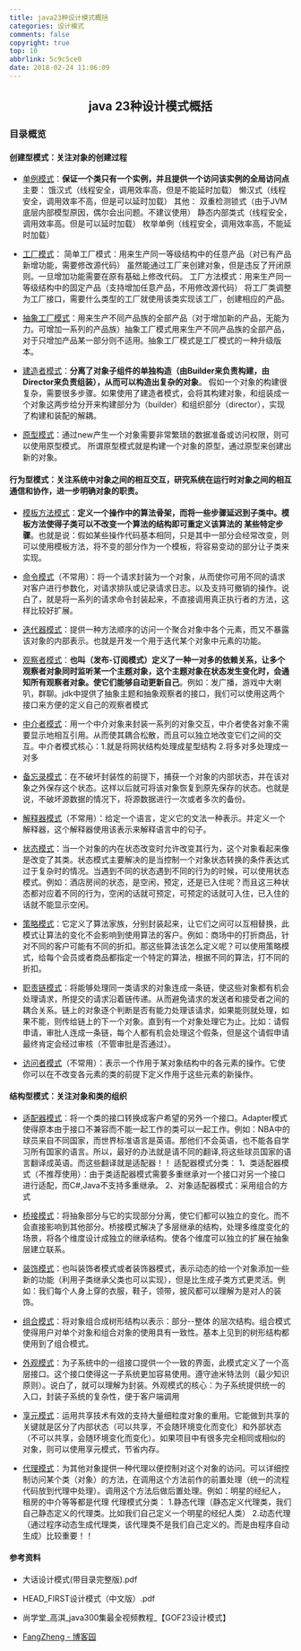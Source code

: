 ```yaml
---
title: java23种设计模式概括
categories: 设计模式
comments: false
copyright: true
top: 10
abbrlink: 5c9c5ce0
date: 2018-02-24 11:06:09
---
```


## <center>java 23种设计模式概括</ceter>

### 目录概览

#### 创建型模式：关注对象的创建过程

* [单例模式](http://www.cnblogs.com/meet/p/5116398.html)：**保证一个类只有一个实例，并且提供一个访问该实例的全局访问点**
主要：
饿汉式（线程安全，调用效率高，但是不能延时加载）
懒汉式（线程安全，调用效率不高，但是可以延时加载）
其他：
双重检测锁式（由于JVM底层内部模型原因，偶尔会出问题。不建议使用）
静态内部类式（线程安全，调用效率高。但是可以延时加载）
枚举单例（线程安全，调用效率高，不能延时加载）

* [工厂模式](http://www.cnblogs.com/meet/p/5116400.html)：
简单工厂模式：用来生产同一等级结构中的任意产品（对已有产品新增功能，需要修改源代码）
虽然能通过工厂来创建对象，但是违反了开闭原则。一旦增加功能需要在原有基础上修改代码。
工厂方法模式：用来生产同一等级结构中的固定产品（支持增加任意产品，不用修改源代码）
将工厂类调整为工厂接口，需要什么类型的工厂就使用该类实现该工厂，创建相应的产品。

* [抽象工厂模式](http://www.cnblogs.com/meet/p/5116400.html)：用来生产不同产品族的全部产品（对于增加新的产品，无能为力。可增加一系列的产品族）抽象工厂模式用来生产不同产品族的全部产品，对于只增加产品某一部分则不适用。抽象工厂模式是工厂模式的一种升级版本。

* [建造者​模式](http://www.cnblogs.com/meet/p/5116401.html)：**分离了对象子组件的单独构造（由Builder来负责构建，由Director来负责组装），从而可以构造出复杂的对象**。
假如一个对象的构建很复杂，需要很多步骤。如果使用了建造者模式，会将其构建对象，和组装成一个对象这两步给分开来构建部分为（builder）和组织部分（director），实现了构建和装配的解耦。
<!--more-->

* [原型模式](http://www.cnblogs.com/meet/p/5116404.html)：通过new产生一个对象需要非常繁琐的数据准备或访问权限，则可以使用原型模式。
所谓原型模式就是构建一个对象的原型，通过原型来创建出新的对象。

#### 行为型模式：关注系统中对象之间的相互交互，研究系统在运行时对象之间的相互通信和协作，进一步明确对象的职责。

* [模板方法模式](http://www.cnblogs.com/meet/p/5116417.html)：**定义一个操作中的算法骨架，而将一些步骤延迟到子类中。模板方法使得子类可以不改变一个算法的结构即可重定义该算法的
某些特定步骤**。也就是说：假如某些操作代码基本相同，只是其中一部分会经常改变，则可以使用模板方法，将不变的部分作为一个模板，将容易变动的部分让子类来实现。

* [命令模式](http://www.cnblogs.com/meet/p/5116430.html)（不常用）：将一个请求封装为一个对象，从而使你可用不同的请求对客户进行参数化，对请求排队或记录请求日志。以及支持可撤销的操作。说白了，就是将一系列的请求命令封装起来，不直接调用真正执行者的方法，这样比较好扩展。

* [迭代器模式](http://www.cnblogs.com/meet/p/5116437.html)：提供一种方法顺序的访问一个聚合对象中各个元素，而又不暴露该对象的内部表示。也就是开发一个用于迭代某个对象中元素的功能。

* [观察者模式](http://www.cnblogs.com/meet/p/5116411.html)：**也叫（发布-订阅模式）定义了一种一对多的依赖关系，让多个观察者对象同时监听某一个主题对象，这个主题对象在状态发生变化时，会通知所有观察者对象。使它们能够自动更新自己**。例如：发广播，游戏中大喇叭，群聊。jdk中提供了抽象主题和抽象观察者的接口，我们可以使用这两个接口来方便的定义自己的观察者模式

* [中介者模式](http://www.cnblogs.com/meet/p/5116432.html)：用一个中介对象来封装一系列的对象交互，中介者使各对象不需要显示地相互引用。从而使其耦合松散，而且可以独立地改变它们之间的交互。中介者模式核心：1.就是将网状结构处理成星型结构 2.将多对多处理成一对多

* [备忘录模式](http://www.cnblogs.com/meet/p/5116407.html)：在不破坏封装性的前提下，捕获一个对象的内部状态，并在该对象之外保存这个状态。这样以后就可将该对象恢复到原先保存的状态。也就是说，不破坏源数据的情况下，将源数据进行一次或者多次的备份。

* [解释器模式](http://www.cnblogs.com/meet/p/5116424.html)（不常用）：给定一个语言，定义它的文法一种表示。并定义一个解释器，这个解释器使用该表示来解释语言中的句子。

* [状态模式](http://www.cnblogs.com/meet/p/5116415.html)：当一个对象的内在状态改变时允许改变其行为，这个对象看起来像是改变了其类。状态模式主要解决的是当控制一个对象状态转换的条件表达式过于复杂时的情况。当遇到不同的状态遇到不同的行为的时候，可以使用状态模式。例如：酒店房间的状态，是空闲，预定，还是已入住呢？而且这三种状态都对应着不同的行为，空闲的话就可预定，可预定的话就可入住，已入住的话就不能显示空闲。

* [策略模式](http://www.cnblogs.com/meet/p/5116419.html)：它定义了算法家族，分别封装起来，让它们之间可以互相替换，此模式让算法的变化不会影响到使用算法的客户。例如：商场中的打折商品，针对不同的客户可能有不同的折扣。那这些算法该怎么定义呢？可以使用策略模式，给每个会员或者商品都指定一个特定的算法，根据不同的算法，打不同的折扣。

* [职责链模式](http://www.cnblogs.com/meet/p/5116440.html)：将能够处理同一类请求的对象连成一条链，使这些对象都有机会处理请求，所提交的请求沿着链传递。从而避免请求的发送者和接受者之间的耦合关系。链上的对象逐个判断是否有能力处理该请求，如果能则就处理，如果不能，则传给链上的下一个对象。直到有一个对象处理它为止。比如：请假申请，审批人连成一条链，每个人都有机会处理这个假条，但是这个请假申请最终肯定会经过审核（不管审批是否通过）。

* [访问者模式](http://www.cnblogs.com/meet/p/5116422.html)（不常用）：表示一个作用于某对象结构中的各元素的操作。它使你可以在不改变各元素的类的前提下定义作用于这些元素的新操作。

#### 结构型模式：关注对象和类的组织

* [适配器模式](http://www.cnblogs.com/meet/p/5116467.html)：将一个类的接口转换成客户希望的另外一个接口。Adapter模式使得原本由于接口不兼容而不能一起工作的类可以一起工作。例如：NBA中的球员来自不同国家，而世界标准语言是英语。那他们不会英语，也不能各自学习所有国家的语言。所以，最好的办法就是请不同的翻译,将这些球员国家的语言翻译成英语。而这些翻译就是适配器！！
适配器模式分类：
1、类适配器模式（不推荐使用）：由于类适配器模式需要多重继承对一个接口对另一个接口进行适配，而C#,Java不支持多重继承。
2、对象适配器模式：采用组合的方式

* [桥接模式](http://www.cnblogs.com/meet/p/5116458.html)：将抽象部分与它的实现部分分离，使它们都可以独立的变化。而不会直接影响到其他部分。桥接模式解决了多层继承的结构，处理多维度变化的场景，将各个维度设计成独立的继承结构。使各个维度可以独立的扩展在抽象层建立联系。

* [装饰模式](http://www.cnblogs.com/meet/p/5116450.html)：也叫装饰者模式或者装饰器模式，表示动态的给一个对象添加一些新的功能（利用子类继承父类也可以实现），但是比生成子类方式更灵活。例如：我们每个人身上穿的衣服，鞋子，领带，披风都可以理解为是对人的装饰。

* [组合模式](http://www.cnblogs.com/meet/p/5116455.html)：将对象组合成树形结构以表示：部分--整体 的层次结构。组合模式使得用户对单个对象和组合对象的使用具有一致性。基本上见到的树形结构都使用到了组合模式。

* [外观模式](http://www.cnblogs.com/meet/p/5116447.html)：为子系统中的一组接口提供一个一致的界面，此模式定义了一个高层接口。这个接口使得这一子系统更加容易使用。遵守迪米特法则（最少知识原则）。说白了，就可以理解为封装。外观模式的核心：为子系统提供统一的入口，封装子系统的复杂性，便于客户端调用

* [享元模式](http://www.cnblogs.com/meet/p/5116445.html)：运用共享技术有效的支持大量细粒度对象的重用。它能做到共享的关键就是区分了内部状态（可以共享，不会随环境变化而变化）和外部状态（不可以共享，会随环境变化而变化）。如果项目中有很多完全相同或相似的对象，则可以使用享元模式，节省内存。

* [代理模式](http://www.cnblogs.com/meet/p/5116464.html)：为其他对象提供一种代理以便控制对这个对象的访问。可以详细控制访问某个类（对象）的方法，在调用这个方法前作的前置处理（统一的流程代码放到代理中处理）。调用这个方法后做后置处理。例如：明星的经纪人，租房的中介等等都是代理
代理模式分类：
1.静态代理（静态定义代理类，我们自己静态定义的代理类。比如我们自己定义一个明星的经纪人类）
2.动态代理（通过程序动态生成代理类，该代理类不是我们自己定义的。而是由程序自动生成）比较重要！！

#### 参考资料

- 大话设计模式(带目录完整版).pdf

- HEAD_FIRST设计模式（中文版）.pdf

- 尚学堂_高淇_java300集最全视频教程_【GOF23设计模式】

- [FangZheng - 博客园](http://www.cnblogs.com/meet/p/5116504.html)